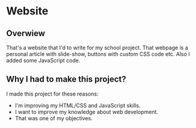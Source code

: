 # Website
## Overwiew
That's a website that I'd to write for my school project. That webpage is a personal article with slide-show, buttons with custom CSS code etc. Also I added some JavaScript code.
## Why I had to make this project?
I made this project for these reasons:
+ I'm improving my HTML/CSS and JavaScript skills.
+ I want to improve my knowledge about web development.
+ That was one of my objectives.
